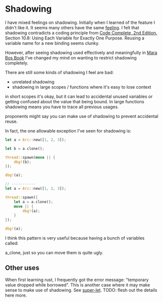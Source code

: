 # Shadowing

I have mixed feelings on shadowing. Initially when I learned of the feature I didn't like it.
It seems many others have the same [feeling](https://stackoverflow.com/questions/59860476/what-is-the-rationale-behind-allowing-variable-shadowing-in-rust). I felt that shadowing contradicts a coding principle from [Code Complete, 2nd Edition.](https://learning.oreilly.com/library/view/code-complete-2nd/0735619670/) Section 10.8: Using Each Variable for Exactly One Purpose.
Reusing a variable name for a new binding seems clunky.

However, after seeing shadowing used effectively and meaningfully in [Mara Bos Book](https://marabos.nl/atomics/basics.html#naming-clones) I've changed my mind on wanting to restrict shadowing completely.

There are still some kinds of shadowing I feel are bad:

- unrelated shadowing
- shadowing in large scopes / functions where it's easy to lose context

in short scopes it's okay, but it can lead to accidental unused variables
or getting confused about the value that being bound. In large functions
shadowing means you have to trace all previous usages.

proponents might say you can make use of shadowing to prevent accidental reuse.

In fact, the one allowable exception I've seen for shadowing is:

```rust
let a = Arc::new([1, 2, 3]);

let b = a.clone();

thread::spawn(move || {
    dbg!(b);
});

dbg!(a);

// -----------
let a = Arc::new([1, 2, 3]);

thread::spawn({
    let a = a.clone();
    move || {
        dbg!(a);
    }
});

dbg!(a);
```

I think this pattern is very useful because having a bunch of variables called:

a_clone, just so you can move them is quite ugly.


## Other uses

When first learning rust, I frequently got the error message: "temporary value dropped while borrowed".
This is another case where it may make sense to make use of shadowing. See [super-let](https://blog.m-ou.se/super-let/).
TODO: flesh out the details here more.

